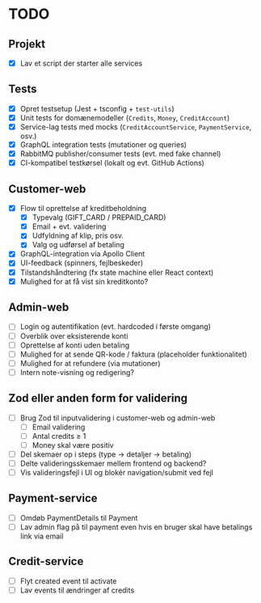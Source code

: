#  TODO

## Projekt
 - [x] Lav et script der starter alle services 

##  Tests
- [x] Opret testsetup (Jest + tsconfig + `test-utils`)
- [x] Unit tests for domænemodeller (`Credits`, `Money`, `CreditAccount`)
- [x] Service-lag tests med mocks (`CreditAccountService`, `PaymentService`, osv.)
- [x] GraphQL integration tests (mutationer og queries)
- [x] RabbitMQ publisher/consumer tests (evt. med fake channel)
- [x] CI-kompatibel testkørsel (lokalt og evt. GitHub Actions)

## Customer-web
- [x] Flow til oprettelse af kreditbeholdning
  - [x] Typevalg (GIFT_CARD / PREPAID_CARD)
  - [x] Email + evt. validering
  - [x] Udfyldning af klip, pris osv.
  - [x] Valg og udførsel af betaling
- [x] GraphQL-integration via Apollo Client
- [x] UI-feedback (spinners, fejlbeskeder)
- [x] Tilstandshåndtering (fx state machine eller React context)
- [x] Mulighed for at få vist sin kreditkonto?

## Admin-web
- [ ] Login og autentifikation (evt. hardcoded i første omgang)
- [ ] Overblik over eksisterende konti
- [ ] Oprettelse af konti uden betaling
- [ ] Mulighed for at sende QR-kode / faktura (placeholder funktionalitet)
- [ ] Mulighed for at refundere (via mutationer)
- [ ] Intern note-visning og redigering?

## Zod eller anden form for validering
- [ ] Brug Zod til inputvalidering i customer-web og admin-web
  - [ ] Email validering
  - [ ] Antal credits ≥ 1
  - [ ] Money skal være positiv
- [ ] Del skemaer op i steps (type → detaljer → betaling)
- [ ] Delte valideringsskemaer mellem frontend og backend?
- [ ] Vis valideringsfejl i UI og blokér navigation/submit ved fejl

## Payment-service
- [ ] Omdøb PaymentDetails til Payment
- [ ] Lav admin flag på til payment even hvis en bruger skal have betalings link via email

## Credit-service
- [ ] Flyt created event til activate
- [ ] Lav events til ændringer af credits 

